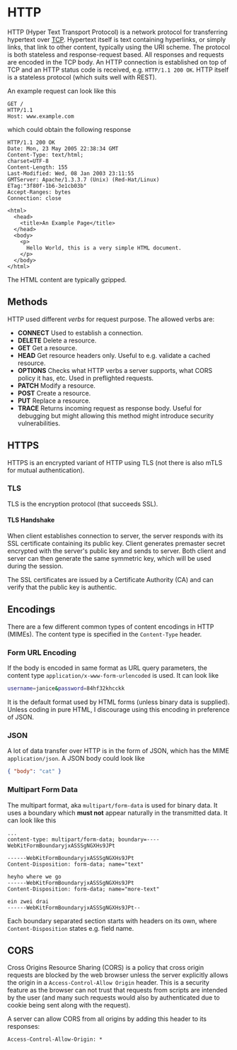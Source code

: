 # HTTP

HTTP (Hyper Text Transport Protocol) is a network protocol for transferring
hypertext over [TCP](tcp). Hypertext itself is text containing hyperlinks, or
simply links, that link to other content, typically using the URI scheme. The
protocol is both stateless and response-request based. All responses and
requests are encoded in the TCP body. An HTTP connection is established on top
of TCP and an HTTP status code is received, e.g. `HTTP/1.1 200 OK`. HTTP itself
is a stateless protocol (which suits well with REST).

An example request can look like this

```
GET /
HTTP/1.1
Host: www.example.com
```

which could obtain the following response

```
HTTP/1.1 200 OK
Date: Mon, 23 May 2005 22:38:34 GMT
Content-Type: text/html;
charset=UTF-8
Content-Length: 155
Last-Modified: Wed, 08 Jan 2003 23:11:55
GMTServer: Apache/1.3.3.7 (Unix) (Red-Hat/Linux)
ETag:"3f80f-1b6-3e1cb03b"
Accept-Ranges: bytes
Connection: close

<html>
  <head>
    <title>An Example Page</title>
  </head>
  <body>
    <p>
      Hello World, this is a very simple HTML document.
    </p>
  </body>
</html>
```

The HTML content are typically gzipped.

## Methods

HTTP used different _verbs_ for request purpose. The allowed verbs are:

- **CONNECT** Used to establish a connection.
- **DELETE** Delete a resource.
- **GET** Get a resource.
- **HEAD** Get resource headers only. Useful to e.g. validate a cached resource.
- **OPTIONS** Checks what HTTP verbs a server supports, what CORS policy it has,
  etc. Used in preflighted requests.
- **PATCH** Modify a resource.
- **POST** Create a resource.
- **PUT** Replace a resource.
- **TRACE** Returns incoming request as response body. Useful for debugging but
  might allowing this method might introduce security vulnerabilities.

## HTTPS

HTTPS is an encrypted variant of HTTP using TLS (not there is also mTLS for
mutual authentication).

### TLS

TLS is the encryption protocol (that succeeds SSL).

#### TLS Handshake

When client establishes connection to server, the server responds with its SSL
certificate containing its public key. Client generates premaster secret
encrypted with the server's public key and sends to server. Both client and
server can then generate the same symmetric key, which will be used during the
session.

The SSL certificates are issued by a Certificate Authority (CA) and can verify
that the public key is authentic.

## Encodings

There are a few different common types of content encodings in HTTP (MIMEs). The
content type is specified in the `Content-Type` header.

### Form URL Encoding

If the body is encoded in same format as URL query parameters, the content type
`application/x-www-form-urlencoded` is used. It can look like

```sh
username=janice&password=84hf32khcckk
```

It is the default format used by HTML forms (unless binary data is supplied).
Unless coding in pure HTML, I discourage using this encoding in preference of
JSON.

### JSON

A lot of data transfer over HTTP is in the form of JSON, which has the MIME
`application/json`. A JSON body could look like

```json
{ "body": "cat" }
```

### Multipart Form Data

The multipart format, aka `multipart/form-data` is used for binary data. It uses
a boundary which **must not** appear naturally in the transmitted data. It can
look like this

```
...
content-type: multipart/form-data; boundary=----WebKitFormBoundaryjxASSSgNGXHs9JPt

------WebKitFormBoundaryjxASSSgNGXHs9JPt
Content-Disposition: form-data; name="text"

heyho where we go
------WebKitFormBoundaryjxASSSgNGXHs9JPt
Content-Disposition: form-data; name="more-text"

ein zwei drai
------WebKitFormBoundaryjxASSSgNGXHs9JPt--
```

Each boundary separated section starts with headers on its own, where
`Content-Disposition` states e.g. field name.

## CORS

Cross Origins Resource Sharing (CORS) is a policy that cross origin requests are
blocked by the web browser unless the server explicitly allows the origin in a
`Access-Control-Allow Origin` header. This is a security feature as the browser
can not trust that requests from scripts are intended by the user (and many such
requests would also by authenticated due to cookie being sent along with the
request).

A server can allow CORS from all origins by adding this header to its responses:

```
Access-Control-Allow-Origin: *
```
